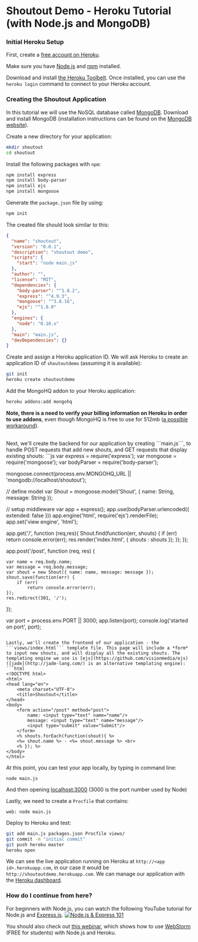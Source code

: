 # Shoutout Demo - Heroku Tutorial (with Node.js and MongoDB)

### Initial Heroku Setup
First, create a [free account on Heroku](https://signup.heroku.com/signup/dc).

Make sure you have [Node.js](http://nodejs.org/) and [npm](https://github.com/npm/npm#synopsis) installed.

Download and install [the Heroku Toolbelt](https://devcenter.heroku.com/articles/getting-started-with-python#set-up). Once installed, you can use the ```heroku login``` command to connect to your Heroku account.

### Creating the Shoutout Application

In this tutorial we will use the NoSQL database called [MongoDB](http://www.mongodb.org/). Download and install MongoDB (installation instructions can be found on the [MongoDB website](http://www.mongodb.org/downloads)).

Create a new directory for your application:
```bash
mkdir shoutout
cd shoutout
```

Install the following packages with ```npm```:
```bash
npm install express
npm install body-parser
npm install ejs
npm install mongoose
```

Generate the ```package.json``` file by using:
```bash
npm init
```
The created file should look similar to this:
```json
{
  "name": "shoutout",
  "version": "0.0.1",
  "description": "shoutout demo",
  "scripts": {
    "start": "node main.js"
  },
  "author": "",
  "license": "MIT",
  "dependencies": {
    "body-parser": "^1.8.2",
    "express": "^4.9.3",
    "mongoose": "^3.8.16",
    "ejs": "^1.0.0"
  },
  "engines": {
    "node": "0.10.x"
  },
  "main": "main.js",
  "devDependencies": {}
}
```

Create and assign a Heroku application ID. We will ask Heroku to create an application ID of ```shoutoutdemo``` (assuming it is available):
```bash
git init
heroku create shoutoutdemo
```

Add the MongoHQ addon to your Heroku application:
```bash
heroku addons:add mongohq
```
**Note, there is a need to verify your billing information on Heroku in order to use addons**, even though MongoHQ is free to use for 512mb ([a possible workaround](http://www.elliotbradbury.com/use-mongohq-heroku-without-verifying-account/)).

<br>  
Next, we'll create the backend for our application by creating ```main.js```, to handle POST requests that add new shouts, and GET requests that display existing shouts:
```js
var express = require('express');
var mongoose = require('mongoose');
var bodyParser = require('body-parser');

mongoose.connect(process.env.MONGOHQ_URL || 'mongodb://localhost/shoutout');

// define model
var Shout = mongoose.model('Shout', { name: String, message: String });

// setup middleware
var app = express();
app.use(bodyParser.urlencoded({ extended: false }))
app.engine('html', require('ejs').renderFile);
app.set('view engine', 'html');


app.get('/', function (req,res){
    Shout.find(function(err, shouts) {
        if (err)
            return console.error(err);
        res.render('index.html', { shouts : shouts });
    });
});

app.post('/post', function (req, res) {

    var name = req.body.name;
    var message = req.body.message;
    var shout = new Shout({ name: name, message: message });
    shout.save(function(err) {
        if (err)
            return console.error(err);
    });
    res.redirect(301, '/');
});

var port = process.env.PORT || 3000;
app.listen(port);
console.log('started on port', port);
```

Lastly, we'll create the frontend of our application - the ```views/index.html``` template file. This page will include a *form* to input new shouts, and will display all the existing shouts. The templating engine we use is [ejs](https://github.com/visionmedia/ejs) ([jade](http://jade-lang.com/) is an alternative templating engine):
```html
<!DOCTYPE html>
<html>
<head lang="en">
    <meta charset="UTF-8">
    <title>Shoutout</title>
</head>
<body>
    <form action="/post" method="post">
        name: <input type="text" name="name"/>
        message: <input type="text" name="message"/>
        <input type="submit" value="Submit"/>
    </form>
    <% shouts.forEach(function(shout){ %>
    <%= shout.name %> - <%= shout.message %> <br>
    <% }); %>
</body>
</html>
```

At this point, you can test your app locally, by typing in command line:
```
node main.js
```
And then opening [localhost:3000](http://localhost:3000) (3000 is the port number used by Node)


Lastly, we need to create a ```Procfile``` that contains:
```
web: node main.js
```

Deploy to Heroku and test:
```bash
git add main.js packages.json Procfile views/
git commit -m "initial commit"
git push heroku master
heroku open
```

We can see the live application running on Heroku at ```http://<app id>.herokuapp.com```, in our case it would be ```http://shoutoutdemo.herokuapp.com```. We can manage our application with the [Heroku dashboard](https://dashboard-next.heroku.com/apps).

### How do I continue from here?

For beginners with Node.js, you can watch the following YouTube tutorial for Node.js and [Express.js](http://expressjs.com/).
[![Node.js & Express 101](http://img.youtube.com/vi/BN0JlMZCtNU/0.jpg)](http://www.youtube.com/watch?v=BN0JlMZCtNU)

You should also check out [this webinar](https://www.youtube.com/watch?v=xuXIBSa_7j4), which shows how to use [WebStorm](http://www.jetbrains.com/webstorm/) (FREE for students) with Node.js and Heroku.